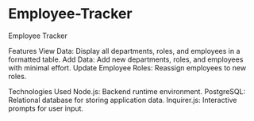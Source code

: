 # Employee-Tracker

Employee Tracker

Features
View Data: Display all departments, roles, and employees in a formatted table.
Add Data: Add new departments, roles, and employees with minimal effort.
Update Employee Roles: Reassign employees to new roles.



Technologies Used
Node.js: Backend runtime environment.
PostgreSQL: Relational database for storing application data.
Inquirer.js: Interactive prompts for user input.
